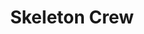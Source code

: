 ---
title: Skeleton Crew
poster: 'skeleton-crew.jpg'
description: Phylicia Rashad returns in the Broadway premiere in Dominique Morisseau's new play.
theater: Samuel J Friedman Theatre
original_preview: '2021-12-27'
original_opening: '2022-01-19'
preview: '2021-01-11'
opening: '2022-01-26'
tonyaward: false
criticspick: true
tags: 
  - Play
  - Broadway
  - Drama
trailer: https://www.youtube.com/watch?v=EvSH5pBTCFU
website: 'https://www.manhattantheatreclub.com/shows/2021-22-season/skeleton-crew/'
tickets:
  - highlight: true
    type: digitalRush
    title: $30 Rush
    info: https://www.todaytix.com/nyc/shows/24217
  - highlight: false
    type: regular
    title: $59+ Tickets
    info: https://www.telecharge.com/Broadway/Skeleton-Crew/
---